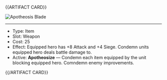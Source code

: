 <!-- ======================================

How to Contribute: https://ggs.wiki/r/howto

Artifact-specific info: https://github.com/GGS-ORG/artifact/blob/master/README.md

====================================== -->


{{ARTIFACT CARD}}

<!-- Card image goes here. -->

![Apotheosis Blade](https://i.imgur.com/ZbwC3Wy.jpg)

---

<!-- Card description goes here. -->

* Type: Item
* Slot: Weapon
* Cost: 25
* Effect: Equipped hero has +8 Attack and +4 Siege. Condemn units equipped hero deals battle damage to.
* Active: **Apotheosize** — Condemn each item equipped by the unit blocking equipped hero. Comndemn enemy improvements. 

{{/ARTIFACT CARD}}
